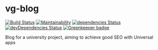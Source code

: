# vg-blog

[![Build Status](https://travis-ci.org/ValentinGurkov/vg-blog.svg?branch=master)](https://travis-ci.org/ValentinGurkov/vg-blog) [![Maintainability](https://api.codeclimate.com/v1/badges/94d13f792dd2d9b271f1/maintainability)](https://codeclimate.com/github/ValentinGurkov/vg-blog/maintainability) [![dependencies Status](https://david-dm.org/ValentinGurkov/vg-blog/status.svg)](https://david-dm.org/ValentinGurkov/vg-blog) [![devDependencies Status](https://david-dm.org/ValentinGurkov/vg-blog/dev-status.svg)](https://david-dm.org/ValentinGurkov/vg-blog?type=dev) [![Greenkeeper badge](https://badges.greenkeeper.io/ValentinGurkov/vg-blog.svg)](https://greenkeeper.io/)

Blog for a university project, aiming to achieve good SEO with Universal apps
